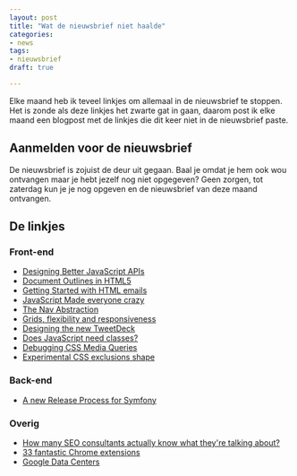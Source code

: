 ```yaml
---
layout: post
title: "Wat de nieuwsbrief niet haalde"
categories:
- news
tags:
- nieuwsbrief
draft: true

---
```

Elke maand heb ik teveel linkjes om allemaal in de nieuwsbrief te stoppen. Het
is zonde als deze linkjes het zwarte gat in gaan, daarom post ik elke maand een
blogpost met de linkjes die dit keer niet in de nieuwsbrief paste.

## Aanmelden voor de nieuwsbrief

De nieuwsbrief is zojuist de deur uit gegaan. Baal je omdat je hem ook wou
ontvangen maar je hebt jezelf nog niet opgegeven? Geen zorgen, tot zaterdag kun
je je nog opgeven en de nieuwsbrief van deze maand ontvangen.

## De linkjes

### Front-end

 - [Designing Better JavaScript APIs](http://coding.smashingmagazine.com/2012/10/09/designing-javascript-apis-usability/)
 - [Document Outlines in HTML5](http://html5doctor.com/outlines/)
 - [Getting Started with HTML emails](http://net.tutsplus.com/tutorials/html-css-techniques/getting-started-with-html-emails/)
 - [JavaScript Made everyone crazy](http://webreflection.blogspot.co.uk/2012/10/javascript-made-everyone-crazy.html)
 - [The Nav Abstraction](http://csswizardry.com/2011/09/the-nav-abstraction/)
 - [Grids, flexibility and responsiveness](http://laurakalbag.com/grids-flexibility-and-responsiveness/)
 - [Designing the new TweetDeck](http://tweetdeck.posterous.com/designing-the-new-tweetdeck)
 - [Does JavaScript need classes?](http://www.nczonline.net/blog/2012/10/16/does-javascript-need-classes/)
 - [Debugging CSS Media Queries](http://johanbrook.com/design/css/debugging-css-media-queries/)
 - [Experimental CSS exclusions shape](http://hansmuller-webkit.blogspot.nl/2012/10/experimental-css-exclusions-shape.html)

### Back-end

 - [A new Release Process for Symfony](http://symfony.com/blog/a-new-release-process-for-symfony)

### Overig

 - [How many SEO consultants actually know what they're talking about?](http://www.seomoz.org/blog/how-many-seo-consultants-actually-know-what-theyre-talking-about)
 - [33 fantastic Chrome extensions](http://www.netmagazine.com/features/33-fantastic-chrome-extensions)
 - [Google Data Centers](http://www.google.com/about/datacenters/)
